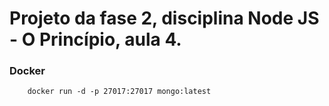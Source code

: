 # Projeto da fase 2, disciplina Node JS - O Princípio, aula 4.


### Docker

```
    docker run -d -p 27017:27017 mongo:latest
```
 
